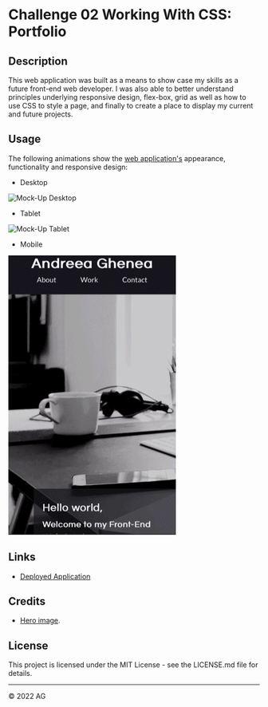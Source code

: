 # Challenge 02 Working With CSS: Portfolio

## Description 

This web application was built as a means to show case my skills as a future front-end web developer. I was also able to better understand principles underlying responsive design, flex-box, grid as well as how to use CSS to style a page, and finally to create a place to display my current and future projects.


## Usage 

The following animations show the [web application's](https://agh911.github.io/Developer_PortfolioAG/) appearance, functionality and responsive design:


* Desktop

![Mock-Up Desktop](assets/images/portfolio-preview.gif)


* Tablet

![Mock-Up Tablet](assets/images/portfolio-tablet-preview.gif)

* Mobile

![Mock-Up Phone](assets/images/portfolio-mobile-preview.gif)


## Links

* [Deployed Application](https://agh911.github.io/Developer_PortfolioAG/)


## Credits

* [Hero image](https://unsplash.com/photos/m_HRfLhgABo).


## License

This project is licensed under the MIT License - see the LICENSE.md file for details.


---

© 2022 AG
